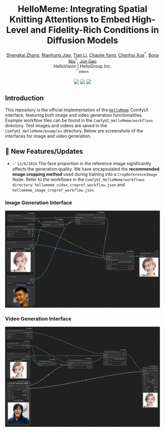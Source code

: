 <h1 align='center'>HelloMeme: Integrating Spatial Knitting Attentions to Embed High-Level and Fidelity-Rich Conditions in Diffusion Models</h1>

<div align='center'>
    <a href='https://github.com/songkey' target='_blank'>Shengkai Zhang</a>, <a href='https://github.com/RhythmJnh' target='_blank'>Nianhong Jiao</a>, <a href='https://github.com/Shelton0215' target='_blank'>Tian Li</a>, <a href='https://github.com/chaojie12131243' target='_blank'>Chaojie Yang</a>, <a href='https://github.com/xchgit' target='_blank'>Chenhui Xue</a><sup>*</sup>, <a href='https://github.com/boya34' target='_blank'>Boya Niu</a><sup>*</sup>, <a href='https://github.com/HelloVision/HelloMeme' target='_blank'>Jun Gao</a> 
</div>

<div align='center'>
    HelloVision | HelloGroup Inc.
</div>

<div align='center'>
    <small><sup>*</sup> Intern</small>
</div>

<br>
<div align='center'>
    <a href='https://songkey.github.io/hellomeme/'><img src='https://img.shields.io/badge/Project-HomePage-Green'></a>
    <a href='https://arxiv.org/pdf/2410.22901'><img src='https://img.shields.io/badge/Paper-Arxiv-red'></a>
    <a href='https://huggingface.co/songkey'><img src='https://img.shields.io/badge/%F0%9F%A4%97%20HuggingFace-Model-yellow'></a>
</div>

## Introduction

This repository is the official implementation of the [`HelloMeme`](https://arxiv.org/pdf/2410.22901) ComfyUI interface, featuring both image and video generation functionalities. Example workflow files can be found in the `ComfyUI_HelloMeme/workflows` directory. Test images and videos are saved in the `ComfyUI_HelloMeme/examples` directory. Below are screenshots of the interfaces for image and video generation.

## 🔆 New Features/Updates

- ✅ `11/6/2024` The face proportion in the reference image significantly affects the generation quality. We have encapsulated the **recommended image cropping method** used during training into a `CropReferenceImage` Node. Refer to the workflows in the `ComfyUI_HelloMeme/workflows directory`: `hellomeme_video_cropref_workflow.json` and `hellomeme_image_cropref_workflow.json`.

### Image Generation Interface

<p align="center">
  <img src="workflows/hellomeme_image_example.jpg" alt="image_generation_interface">
</p>

### Video Generation Interface

<p align="center">
  <img src="workflows/hellomeme_video_example.jpg" alt="video_generation_interface">
</p>

